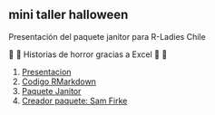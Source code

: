 ## mini taller halloween

Presentación del paquete janitor para R-Ladies Chile

:jack_o_lantern: :ghost: Historias de horror gracias a Excel :ghost: :jack_o_lantern:

1. [Presentacion](https://saryace.github.io/taller_halloween/01_janitor/index.html#1)
2. [Codigo RMarkdown](https://github.com/Saryace/taller_halloween/blob/main/01_janitor/01_slides.Rmd)
3. [Paquete Janitor](https://cran.r-project.org/web/packages/janitor/vignettes/janitor.html)
4. [Creador paquete: Sam Firke](https://mobile.twitter.com/samfirke)
